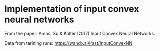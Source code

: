# Implementation of input convex neural networks 

From the paper: Amos, Xu & Kolter (2017) Input Convex Neural Networks.

Data from tarining runs: https://wandb.ai/lrast/InputConvexNN
